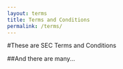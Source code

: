 ```yaml
---
layout: terms
title: Terms and Conditions
permalink: /terms/
---
```



#These are SEC Terms and Conditions

##And there are many...

